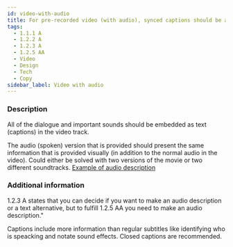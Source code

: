 ```yaml
---
id: video-with-audio
title: For pre-recorded video (with audio), synced captions should be available as well as an audio description
tags:
  - 1.1.1 A
  - 1.2.2 A
  - 1.2.3 A
  - 1.2.5 AA
  - Video
  - Design
  - Tech
  - Copy
sidebar_label: Video with audio
---
```


### Description

All of the dialogue and important sounds should be embedded as text (captions) in the video track.

The audio (spoken) version that is provided should present the same information that is provided visually (in addition to the normal audio in the video). Could either be solved with two versions of the movie or two different soundtracks. [Example of audio description](https://www.digitala11y.com/understanding-sc-1-2-5-audio-description-prerecorded/)

### Additional information

1.2.3 A states that you can decide if you want to make an audio description or a text alternative, but to fulfill 1.2.5 AA you need to make an audio description."

Captions include more information than regular subtitles like identifying who is speacking and notate sound effects. Closed captions are recommended.
